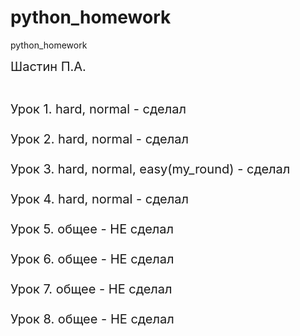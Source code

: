# python_homework
python_homework

<div style="font-size: 20px; ">
Шастин П.А.</br></br>

Урок 1. hard, normal - сделал</br></br>
Урок 2. hard, normal - сделал</br></br>
Урок 3. hard, normal, easy(my_round) - сделал</br></br>
Урок 4. hard, normal - сделал</br></br>
Урок 5. общее - НЕ сделал</br></br>
Урок 6. общее - НЕ сделал</br></br>
Урок 7. общее - НЕ сделал</br></br>
Урок 8. общее - НЕ сделал</br></br>
</div>
